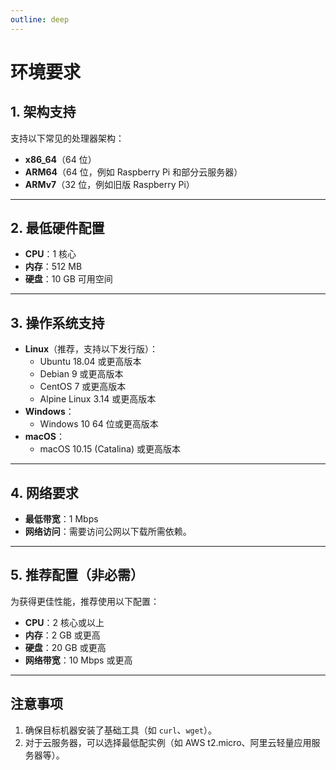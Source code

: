```yaml
---
outline: deep
---
```


# 环境要求

## 1. 架构支持
支持以下常见的处理器架构：
- **x86_64**（64 位）
- **ARM64**（64 位，例如 Raspberry Pi 和部分云服务器）
- **ARMv7**（32 位，例如旧版 Raspberry Pi）

---

## 2. 最低硬件配置
- **CPU**：1 核心
- **内存**：512 MB
- **硬盘**：10 GB 可用空间

---

## 3. 操作系统支持
- **Linux**（推荐，支持以下发行版）：
    - Ubuntu 18.04 或更高版本
    - Debian 9 或更高版本
    - CentOS 7 或更高版本
    - Alpine Linux 3.14 或更高版本
- **Windows**：
    - Windows 10 64 位或更高版本
- **macOS**：
    - macOS 10.15 (Catalina) 或更高版本

---

## 4. 网络要求
- **最低带宽**：1 Mbps
- **网络访问**：需要访问公网以下载所需依赖。

---

## 5. 推荐配置（非必需）
为获得更佳性能，推荐使用以下配置：
- **CPU**：2 核心或以上
- **内存**：2 GB 或更高
- **硬盘**：20 GB 或更高
- **网络带宽**：10 Mbps 或更高

---

## 注意事项
1. 确保目标机器安装了基础工具（如 `curl`、`wget`）。
2. 对于云服务器，可以选择最低配实例（如 AWS t2.micro、阿里云轻量应用服务器等）。